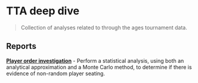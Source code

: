 # TTA deep dive
> Collection of analyses related to through the ages tournament data.

## Reports
**[Player order investigation](player_order_investigation.ipynb)** - Perform a statistical analysis, using both an analytical approximation and a Monte Carlo method, to determine if there is evidence of non-random player seating.
